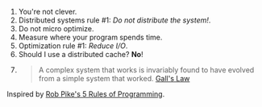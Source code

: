 1. You're not clever.
2. Distributed systems rule #1: _Do not distribute the system!_.
3. Do not micro optimize.
4. Measure where your program spends time.
5. Optimization rule #1: _Reduce I/O_.
6. Should I use a distributed cache? **No**!
7. > A complex system that works is invariably found to have evolved from a simple system that worked. [Gall's Law]

Inspired by [Rob Pike's 5 Rules of Programming](https://users.ece.utexas.edu/~adnan/pike.html).

[Gall's Law]: http://principles-wiki.net/principles:gall_s_law
